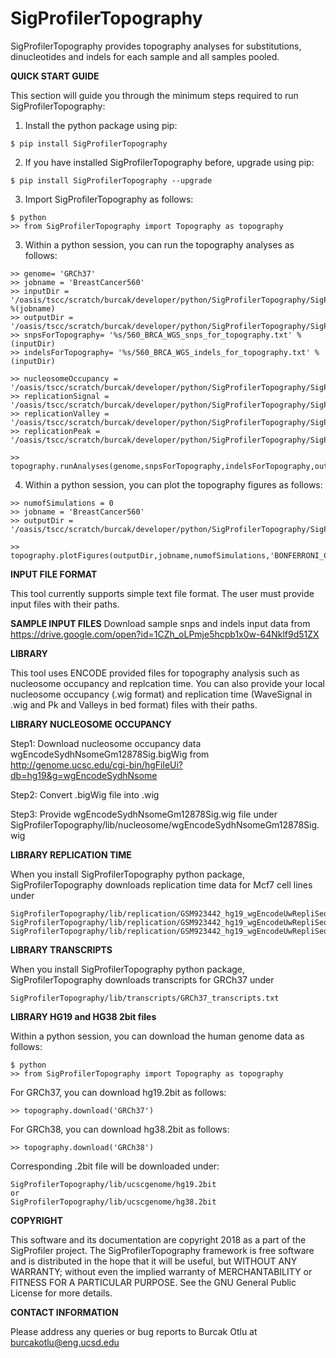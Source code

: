 # SigProfilerTopography
SigProfilerTopography provides topography analyses for substitutions, dinucleotides and indels for each sample and all samples pooled.


**QUICK START GUIDE**

This section will guide you through the minimum steps required to run SigProfilerTopography:
1. Install the python package using pip:
```
$ pip install SigProfilerTopography
```

2. If you have installed SigProfilerTopography before, upgrade using pip:
```
$ pip install SigProfilerTopography --upgrade
```

3. Import SigProfilerTopography as follows:
```
$ python
>> from SigProfilerTopography import Topography as topography
```
3. Within a python session, you can run the topography analyses as follows:
```
>> genome= 'GRCh37'
>> jobname = 'BreastCancer560'
>> inputDir = '/oasis/tscc/scratch/burcak/developer/python/SigProfilerTopography/SigProfilerTopography/input_test/%s' %(jobname)
>> outputDir = '/oasis/tscc/scratch/burcak/developer/python/SigProfilerTopography/SigProfilerTopography/output_test/'
>> snpsForTopography= '%s/560_BRCA_WGS_snps_for_topography.txt' %(inputDir)
>> indelsForTopography= '%s/560_BRCA_WGS_indels_for_topography.txt' %(inputDir)

>> nucleosomeOccupancy = '/oasis/tscc/scratch/burcak/developer/python/SigProfilerTopography/SigProfilerTopography/lib/nucleosome/wgEncodeSydhNsomeGm12878Sig.wig'
>> replicationSignal = '/oasis/tscc/scratch/burcak/developer/python/SigProfilerTopography/SigProfilerTopography/lib/replication/GSM923442_hg19_wgEncodeUwRepliSeqMcf7WaveSignalRep1.wig'
>> replicationValley = '/oasis/tscc/scratch/burcak/developer/python/SigProfilerTopography/SigProfilerTopography/lib/replication/GSM923442_hg19_wgEncodeUwRepliSeqMcf7ValleysRep1.bed'
>> replicationPeak = '/oasis/tscc/scratch/burcak/developer/python/SigProfilerTopography/SigProfilerTopography/lib/replication/GSM923442_hg19_wgEncodeUwRepliSeqMcf7PkRep1.bed'

>> topography.runAnalyses(genome,snpsForTopography,indelsForTopography,outputDir,jobname,nucleosomeOccupancy,replicationSignal,replicationValley,replicationPeak)
```

4. Within a python session, you can plot the topography figures as follows:
```
>> numofSimulations = 0
>> jobname = 'BreastCancer560'
>> outputDir = '/oasis/tscc/scratch/burcak/developer/python/SigProfilerTopography/SigProfilerTopography/output_test/'

>> topography.plotFigures(outputDir,jobname,numofSimulations,'BONFERRONI_CORRECTION','USING_POISSON_DISTRIBUTION')
```

**INPUT FILE FORMAT**

This tool currently supports simple text file format. The user must provide input files with their paths.

**SAMPLE INPUT FILES**
Download sample snps and indels input data from
https://drive.google.com/open?id=1CZh_oLPmje5hcpb1x0w-64Nklf9d51ZX


**LIBRARY**

This tool uses ENCODE provided files for topography analysis such as nucleosome occupancy and replcation time.
You can also provide your local nucleosome occupancy (.wig format) and replication time (WaveSignal in .wig and Pk and Valleys in bed format) files with their paths.

**LIBRARY NUCLEOSOME OCCUPANCY**

Step1: Download nucleosome occupancy data wgEncodeSydhNsomeGm12878Sig.bigWig from
http://genome.ucsc.edu/cgi-bin/hgFileUi?db=hg19&g=wgEncodeSydhNsome

Step2: Convert .bigWig file into .wig

Step3: Provide wgEncodeSydhNsomeGm12878Sig.wig file under SigProfilerTopography/lib/nucleosome/wgEncodeSydhNsomeGm12878Sig.wig

**LIBRARY REPLICATION TIME**

When you install SigProfilerTopography python package, SigProfilerTopography downloads replication time data for Mcf7 cell lines under
```
SigProfilerTopography/lib/replication/GSM923442_hg19_wgEncodeUwRepliSeqMcf7WaveSignalRep1.wig
SigProfilerTopography/lib/replication/GSM923442_hg19_wgEncodeUwRepliSeqMcf7PkRep1.bed
SigProfilerTopography/lib/replication/GSM923442_hg19_wgEncodeUwRepliSeqMcf7ValleysRep1.bed
```

[comment]: <Step1: Download GSM923442_hg19_wgEncodeUwRepliSeqMcf7WaveSignalRep1.bigWig,>
[comment]: <GSM923442_hg19_wgEncodeUwRepliSeqMcf7ValleysRep1.bed.gz,>
[comment]: <GSM923442_hg19_wgEncodeUwRepliSeqMcf7PkRep1.bed.gz from>
[comment]: <https://www.ncbi.nlm.nih.gov/geo/query/acc.cgi?acc=GSM923442>
[comment]: <Step2: Convert .bed.gz into .bed>
[comment]: <Step3: Convert .bigWig file into .wig>
[comment]: <Step4: Provide these files under>
[comment]: <SigProfilerTopography/lib/replication/GSM923442_hg19_wgEncodeUwRepliSeqMcf7WaveSignalRep1.wig>
[comment]: <SigProfilerTopography/lib/replication/GSM923442_hg19_wgEncodeUwRepliSeqMcf7PkRep1.bed>
[comment]: <SigProfilerTopography/lib/replication/GSM923442_hg19_wgEncodeUwRepliSeqMcf7ValleysRep1.bed>


**LIBRARY TRANSCRIPTS**

When you install SigProfilerTopography python package, SigProfilerTopography downloads transcripts for GRCh37 under
```
SigProfilerTopography/lib/transcripts/GRCh37_transcripts.txt
```
[comment]: <Transcripts>
[comment]: <Step1: Download GRCh37_transcripts.txt from>
[comment]: <https://drive.google.com/open?id=1TSyV_wA5pbPYg2g7M63m4QEp0bd7nYLB>
[comment]: <Step2: Provide GRCh37_transcripts.txt under>
[comment]: <SigProfilerTopography/lib/transcripts/GRCh37_transcripts.txt>

**LIBRARY HG19 and HG38 2bit files**

Within a python session, you can download the human genome data as follows:
```
$ python
>> from SigProfilerTopography import Topography as topography
```

For GRCh37,  you can download hg19.2bit as follows:
```
>> topography.download('GRCh37')
```

For GRCh38,  you can download hg38.2bit as follows:
```
>> topography.download('GRCh38')
```
Corresponding .2bit file will be downloaded under:
```
SigProfilerTopography/lib/ucscgenome/hg19.2bit
or
SigProfilerTopography/lib/ucscgenome/hg38.2bit
```


[comment]: <Step1: Download hg19.2bit and hg38.2bit from>
[comment]: <http://hgdownload.cse.ucsc.edu/goldenPath/hg19/bigZips/hg19.2bit and>
[comment]: <http://hgdownload.cse.ucsc.edu/goldenPath/hg38/bigZips/hg38.2bit>
[comment]: <Step2: Provide hg19.2bit and hg38.2bit under>
[comment]: <SigProfilerTopography/lib/ucscgenome/hg19.2bit>
[comment]: <SigProfilerTopography/lib/ucscgenome/hg38.2bit>


**COPYRIGHT**

This software and its documentation are copyright 2018 as a part of the SigProfiler project.
The SigProfilerTopography framework is free software and is distributed in the hope that it will be useful, but WITHOUT ANY WARRANTY; without even the implied warranty of MERCHANTABILITY or FITNESS FOR A PARTICULAR PURPOSE.  See the GNU General Public License for more details.

**CONTACT INFORMATION**

Please address any queries or bug reports to Burcak Otlu at burcakotlu@eng.ucsd.edu


[comment]: <https://dillinger.io/>